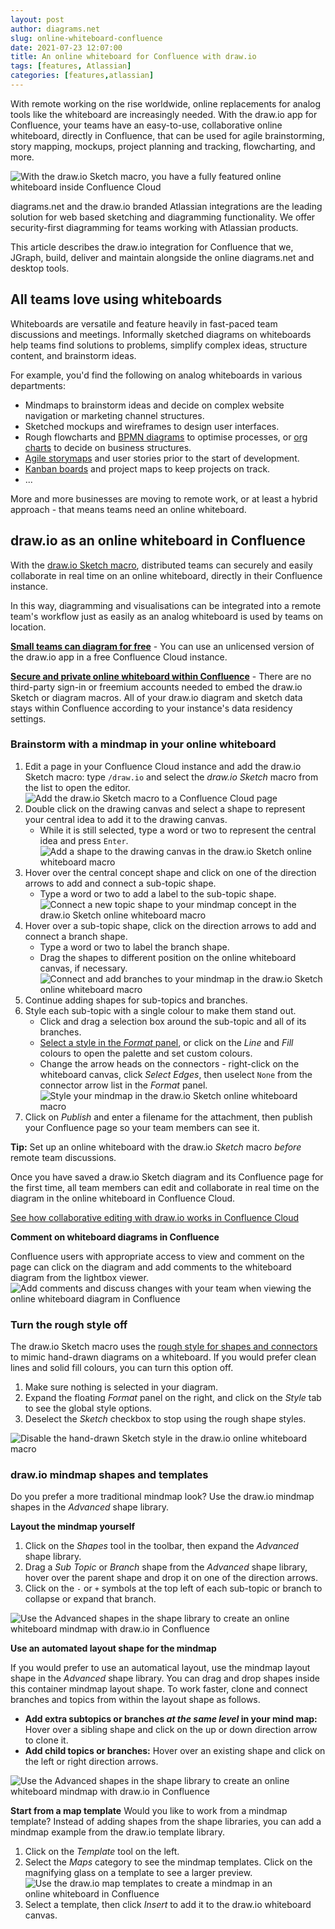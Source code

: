 ```yaml
---
layout: post
author: diagrams.net
slug: online-whiteboard-confluence
date: 2021-07-23 12:07:00
title: An online whiteboard for Confluence with draw.io
tags: [features, Atlassian]
categories: [features,atlassian]
---
```


With remote working on the rise worldwide, online replacements for analog tools like the whiteboard are increasingly needed. With the draw.io app for Confluence, your teams have an easy-to-use, collaborative online whiteboard, directly in Confluence, that can be used for agile brainstorming, story mapping, mockups, project planning and tracking, flowcharting, and more. 

<img src="/assets/img/blog/confluence-online-whiteboard-drawio.png" style="width=100%;max-width:600px;height:auto;" alt="With the draw.io Sketch macro, you have a fully featured online whiteboard inside Confluence Cloud">

diagrams.net and the draw.io branded Atlassian integrations are the leading solution for web based sketching and diagramming functionality. We offer security-first diagramming for teams working with Atlassian products. 

This article describes the draw.io integration for Confluence that we, JGraph, build, deliver and maintain alongside the online diagrams.net and desktop tools.

## All teams love using whiteboards

Whiteboards are versatile and feature heavily in fast-paced team discussions and meetings. Informally sketched diagrams on whiteboards help teams find solutions to problems, simplify complex ideas, structure content, and brainstorm ideas. 

For example, you'd find the following on analog whiteboards in various departments:

* Mindmaps to brainstorm ideas and decide on complex website navigation or marketing channel structures. 
* Sketched mockups and wireframes to design user interfaces. 
* Rough flowcharts and [BPMN diagrams](/blog/bpmn-2-0.html) to optimise processes, or [org charts](/blog/org-charts.html) to decide on business structures. 
* [Agile storymaps](/blog/story-mapping.html) and user stories prior to the start of development.
* [Kanban boards](/blog/kanban-boards.html) and project maps to keep projects on track. 
* ... 

More and more businesses are moving to remote work, or at least a hybrid approach - that means teams need an online whiteboard.

## draw.io as an online whiteboard in Confluence

With the [draw.io Sketch macro](/blog/drawio-sketch-macro.html), distributed teams can securely and easily collaborate in real time on an online whiteboard, directly in their Confluence instance. 

In this way, diagramming and visualisations can be integrated into a remote team's workflow just as easily as an analog whiteboard is used by teams on location.

**[Small teams can diagram for free](/blog/confluence-cloud-free-diagrams.html)** - You can use an unlicensed version of the draw.io app in a free Confluence Cloud instance.

**[Secure and private online whiteboard within Confluence](/blog/data-governance-lockdown.html)** - There are no third-party sign-in or freemium accounts needed to embed the draw.io Sketch or diagram macros. All of your draw.io diagram and sketch data stays within Confluence according to your instance's data residency settings.

### Brainstorm with a mindmap in your online whiteboard

1. Edit a page in your Confluence Cloud instance and add the draw.io Sketch macro: type ``/draw.io`` and select the _draw.io Sketch_ macro from the list to open the editor.
<br /><img src="/assets/img/blog/drawio-sketch-insert.png" style="width=100%;max-width:500px;height:auto;" alt="Add the draw.io Sketch macro to a Confluence Cloud page">
2. Double click on the drawing canvas and select a shape to represent your central idea to add it to the drawing canvas. 
   * While it is still selected, type a word or two to represent the central idea and press ``Enter``.
   <br /><img src="/assets/img/blog/confluence-online-whiteboard-mindmap-concept.gif" style="width=100%;max-width:500px;height:auto;" alt="Add a shape to the drawing canvas in the draw.io Sketch online whiteboard macro">
3. Hover over the central concept shape and click on one of the direction arrows to add and connect a sub-topic shape. 
   * Type a word or two to add a label to the sub-topic shape. 
      <br /><img src="/assets/img/blog/confluence-online-whiteboard-mindmap-topic.gif" style="width=100%;max-width:500px;height:auto;" alt="Connect a new topic shape to your mindmap concept in the draw.io Sketch online whiteboard macro">
4. Hover over a sub-topic shape, click on the direction arrows to add and connect a branch shape. 
   * Type a word or two to label the branch shape. 
   * Drag the shapes to different position on the online whiteboard canvas, if necessary.
      <br /><img src="/assets/img/blog/confluence-online-whiteboard-mindmap-branch.gif" style="width=100%;max-width:500px;height:auto;" alt="Connect and add branches to your mindmap in the draw.io Sketch online whiteboard macro">
5. Continue adding shapes for sub-topics and branches.
6. Style each sub-topic with a single colour to make them stand out. 
   * Click and drag a selection box around the sub-topic and all of its branches.
   * [Select a style in the _Format_ panel](/doc/faq/shape-styles.html), or click on the _Line_ and _Fill_ colours to open the palette and set custom colours.
   * Change the arrow heads on the connectors - right-click on the whiteboard canvas, click _Select Edges_, then uselect ``None`` from the connector arrow list in the _Format_ panel.
      <br /><img src="/assets/img/blog/confluence-online-whiteboard-mindmap-style.gif" style="width=100%;max-width:500px;height:auto;" alt="Style your mindmap in the draw.io Sketch online whiteboard macro">
7. Click on _Publish_ and enter a filename for the attachment, then publish your Confluence page so your team members can see it.

**Tip:** Set up an online whiteboard with the draw.io _Sketch_ macro _before_ remote team discussions. 

Once you have saved a draw.io Sketch diagram and its Confluence page for the first time, all team members can edit and collaborate in real time on the diagram in the online whiteboard in Confluence Cloud.

[See how collaborative editing with draw.io works in Confluence Cloud](/blog/collaborative-editing-confluence-cloud.html)

**Comment on whiteboard diagrams in Confluence**

Confluence users with appropriate access to view and comment on the page can click on the diagram and add comments to the whiteboard diagram from the lightbox viewer. 
<br /><img src="/assets/img/blog/confluence-online-whiteboard-comments.png" style="width=100%;max-width:500px;height:auto;" alt="Add comments and discuss changes with your team when viewing the online whiteboard diagram in Confluence">


### Turn the rough style off

The draw.io Sketch macro uses the [rough style for shapes and connectors](/blog/rough-style.html) to mimic hand-drawn diagrams on a whiteboard. If you would prefer clean lines and solid fill colours, you can turn this option off. 

1. Make sure nothing is selected in your diagram. 
2. Expand the floating _Format_ panel on the right, and click on the _Style_ tab to see the global style options.
3. Deselect the _Sketch_ checkbox to stop using the rough shape styles. 

<img src="/assets/img/blog/confluence-online-whiteboard-disable-sketch-style.gif" style="width=100%;max-width:500px;height:auto;" alt="Disable the hand-drawn Sketch style in the draw.io online whiteboard macro">

### draw.io mindmap shapes and templates

Do you prefer a more traditional mindmap look? Use the draw.io mindmap shapes in the _Advanced_ shape library. 

**Layout the mindmap yourself**

1. Click on the _Shapes_ tool in the toolbar, then expand the _Advanced_ shape library. 
2. Drag a _Sub Topic_ or _Branch_ shape from the _Advanced_ shape library, hover over the parent shape and drop it on one of the direction arrows.  
3. Click on the ``-`` or ``+`` symbols at the top left of each sub-topic or branch to collapse or expand that branch.

<img src="/assets/img/blog/sketch-mindmap-shapes.png" style="width=100%;max-width:600px;height:auto;" alt="Use the Advanced shapes in the shape library to create an online whiteboard mindmap with draw.io in Confluence">

**Use an automated layout shape for the mindmap**

If you would prefer to use an automatical layout, use the mindmap layout shape in the _Advanced_ shape library. You can drag and drop shapes inside this container mindmap layout shape. To work faster, clone and connect branches and topics from within the layout shape as follows.

* **Add extra subtopics or branches _at the same level_ in your mind map:** Hover over a sibling shape and click on the up or down direction arrow to clone it.
* **Add child topics or branches:** Hover over an existing shape and click on the left or right direction arrows.

<img src="/assets/img/blog/sketch-automatic-mindmap-layout-hover.png" style="width=100%;max-width:500px;height:auto;" alt="Use the Advanced shapes in the shape library to create an online whiteboard mindmap with draw.io in Confluence">

**Start from a map template**
Would you like to work from a mindmap template? Instead of adding shapes from the shape libraries, you can add a mindmap example from the draw.io template library. 

1. Click on the _Template_ tool on the left.
2. Select the _Maps_ category to see the mindmap templates. Click on the magnifying glass on a template to see a larger preview. 
<br /><img src="/assets/img/blog/template-dialog-maps.png" style="width=100%;max-width:400px;height:auto;" alt="Use the draw.io map templates to create a mindmap in an online whiteboard in Confluence">
3. Select a template, then click _Insert_ to add it to the draw.io whiteboard canvas. 